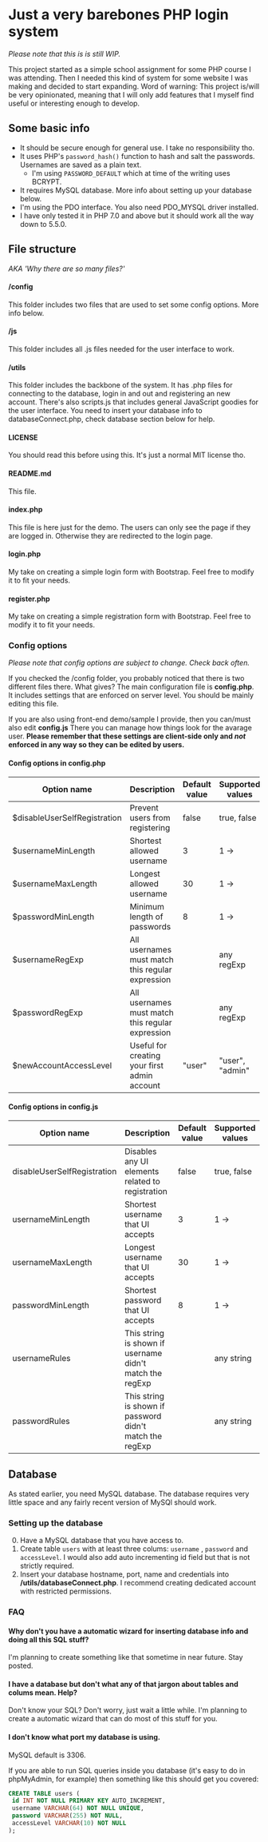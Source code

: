 # Just a very barebones PHP login system

_Please note that this is is still WIP._

This project started as a simple school assignment for some PHP course I was attending. Then I needed this kind of system for some website I was making and decided to start expanding. Word of warning: This project is/will be very opinionated, meaning that I will only add features that I myself find useful or interesting enough to develop.

## Some basic info

* It should be secure enough for general use. I take no responsibility tho.
* It uses PHP's `password_hash()` function to hash and salt the passwords. Usernames are saved as a plain text.
  * I'm using `PASSWORD_DEFAULT` which at time of the writing uses BCRYPT.
* It requires MySQL database. More info about setting up your database below.
* I'm using the PDO interface. You also need PDO_MYSQL driver installed.
* I have only tested it in PHP 7.0 and above but it should work all the way down to 5.5.0.

## File structure

_AKA 'Why there are so many files?'_

#### /config
This folder includes two files that are used to set some config options. More info below.
#### /js
This folder includes all .js files needed for the user interface to work.
#### /utils
This folder includes the backbone of the system. It has .php files for connecting to the database, login in and out and registering an new account. There's also scripts.js that includes general JavaScript goodies for the user interface. You need to insert your database info to databaseConnect.php, check database section below for help.
#### LICENSE
You should read this before using this. It's just a normal MIT license tho.
#### README.md
This file.
#### index.php
This file is here just for the demo. The users can only see the page if they are logged in. Otherwise they are redirected to the login page.
#### login.php
My take on creating a simple login form with Bootstrap. Feel free to modify it to fit your needs.
#### register.php
My take on creating a simple registration form with Bootstrap. Feel free to modify it to fit your needs.

### Config options

_Please note that config options are subject to change. Check back often._

If you checked the /config folder, you probably noticed that there is two different files there. What gives? The main configuration file is **config.php**. It includes settings that are enforced on server level. You should be mainly editing this file.

If you are also using front-end demo/sample I provide, then you can/must also edit **config.js** There you can manage how things look for the avarage user. **Please remember that these settings are client-side only and _not_ enforced in any way so they can be edited by users.**

#### Config options in config.php
| Option name                  | Description                                                | Default value | Supported values |
|------------------------------|------------------------------------------------------------|---------------|------------------|
| $disableUserSelfRegistration | Prevent users from registering                             | false         | true, false      |
| $usernameMinLength           | Shortest allowed username                                  | 3             | 1 ->             |
| $usernameMaxLength           | Longest allowed username                                   | 30            | 1 ->             |
| $passwordMinLength           | Minimum length of passwords                                | 8             | 1 ->             |
| $usernameRegExp              | All usernames must match this regular expression           |               | any regExp       |
| $passwordRegExp              | All usernames must match this regular expression           |               | any regExp       |
| $newAccountAccessLevel       | Useful for creating your first admin account               | "user"        | "user", "admin"  |


#### Config options in config.js
| Option name                 | Description                                                 | Default value | Supported values |
|-----------------------------|-------------------------------------------------------------|---------------|------------------|
| disableUserSelfRegistration | Disables any UI elements related to registration            | false         | true, false      |
| usernameMinLength           | Shortest username that UI accepts                           | 3             | 1 ->             |
| usernameMaxLength           | Longest username that UI accepts                            | 30            | 1 ->             |
| passwordMinLength           | Shortest password that UI accepts                           | 8             | 1 ->             |
| usernameRules               | This string is shown if username didn't match the regExp    |               | any string       |
| passwordRules               | This string is shown if password didn't match the regExp    |               | any string       |

## Database

As stated earlier, you need MySQL database. The database requires very little space and any fairly recent version of MySQl should work.

### Setting up the database
0. Have a MySQL database that you have access to.
1. Create table `users` with at least three colums: `username` , `password` and `accessLevel`. I would also add auto incrementing id field but that is not strictly required.
2. Insert your database hostname, port, name and credentials into **/utils/databaseConnect.php**. I recommend creating dedicated account with restricted permissions.

### FAQ
#### Why don't you have a automatic wizard for inserting database info and doing all this SQL stuff?
I'm planning to create something like that sometime in near future. Stay posted.

#### I have a database but don't what any of that jargon about tables and colums mean. Help?
Don't know your SQL? Don't worry, just wait a little while. I'm planning to create a automatic wizard that can do most of this stuff for you.

#### I don't know what port my database is using.
MySQL default is 3306.

If you are able to run SQL queries inside you database (it's easy to do in phpMyAdmin, for example) then something like this should get you covered:
````SQL
CREATE TABLE users (
 id INT NOT NULL PRIMARY KEY AUTO_INCREMENT,
 username VARCHAR(64) NOT NULL UNIQUE,
 password VARCHAR(255) NOT NULL,
 accessLevel VARCHAR(10) NOT NULL
);
